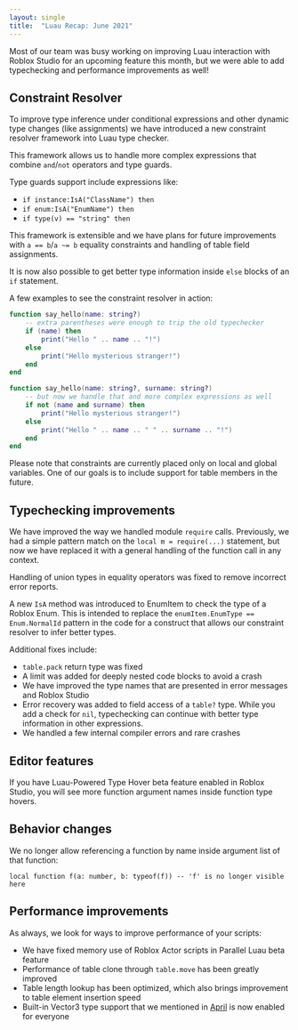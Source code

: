 ```yaml
---
layout: single
title:  "Luau Recap: June 2021"
---
```


Most of our team was busy working on improving Luau interaction with Roblox Studio for an upcoming feature this month, but we were able to add typechecking and performance improvements as well!

## Constraint Resolver

To improve type inference under conditional expressions and other dynamic type changes (like assignments) we have introduced a new constraint resolver framework into Luau type checker.

This framework allows us to handle more complex expressions that combine `and`/`not` operators and type guards.

Type guards support include expressions like:

* `if instance:IsA("ClassName") then`
* `if enum:IsA("EnumName") then`
* `if type(v) == "string" then`

This framework is extensible and we have plans for future improvements with `a == b`/`a ~= b` equality constraints and handling of table field assignments.

It is now also possible to get better type information inside `else` blocks of an `if` statement.

A few examples to see the constraint resolver in action:
```lua
function say_hello(name: string?)
    -- extra parentheses were enough to trip the old typechecker
    if (name) then 
        print("Hello " .. name .. "!")
    else
        print("Hello mysterious stranger!")
    end
end
```
```lua
function say_hello(name: string?, surname: string?)
    -- but now we handle that and more complex expressions as well
    if not (name and surname) then
        print("Hello mysterious stranger!")
    else
        print("Hello " .. name .. " " .. surname .. "!")
    end
end
```

Please note that constraints are currently placed only on local and global variables.
One of our goals is to include support for table members in the future.

## Typechecking improvements

We have improved the way we handled module `require` calls. Previously, we had a simple pattern match on the `local m = require(...)` statement, but now we have replaced it with a general handling of the function call in any context.

Handling of union types in equality operators was fixed to remove incorrect error reports.

A new `IsA` method was introduced to EnumItem to check the type of a Roblox Enum.
This is intended to replace the `enumItem.EnumType == Enum.NormalId` pattern in the code for a construct that allows our constraint resolver to infer better types.

Additional fixes include:
* `table.pack` return type was fixed
* A limit was added for deeply nested code blocks to avoid a crash
* We have improved the type names that are presented in error messages and Roblox Studio
* Error recovery was added to field access of a `table?` type. While you add a check for `nil`, typechecking can continue with better type information in other expressions.
* We handled a few internal compiler errors and rare crashes

## Editor features

If you have Luau-Powered Type Hover beta feature enabled in Roblox Studio, you will see more function argument names inside function type hovers.

## Behavior changes

We no longer allow referencing a function by name inside argument list of that function:

`local function f(a: number, b: typeof(f)) -- 'f' is no longer visible here`

## Performance improvements

As always, we look for ways to improve performance of your scripts:
* We have fixed memory use of Roblox Actor scripts in Parallel Luau beta feature
* Performance of table clone through `table.move` has been greatly improved
* Table length lookup has been optimized, which also brings improvement to table element insertion speed
* Built-in Vector3 type support that we mentioned in [April](https://devforum.roblox.com/t/native-luau-vector3-beta/) is now enabled for everyone
